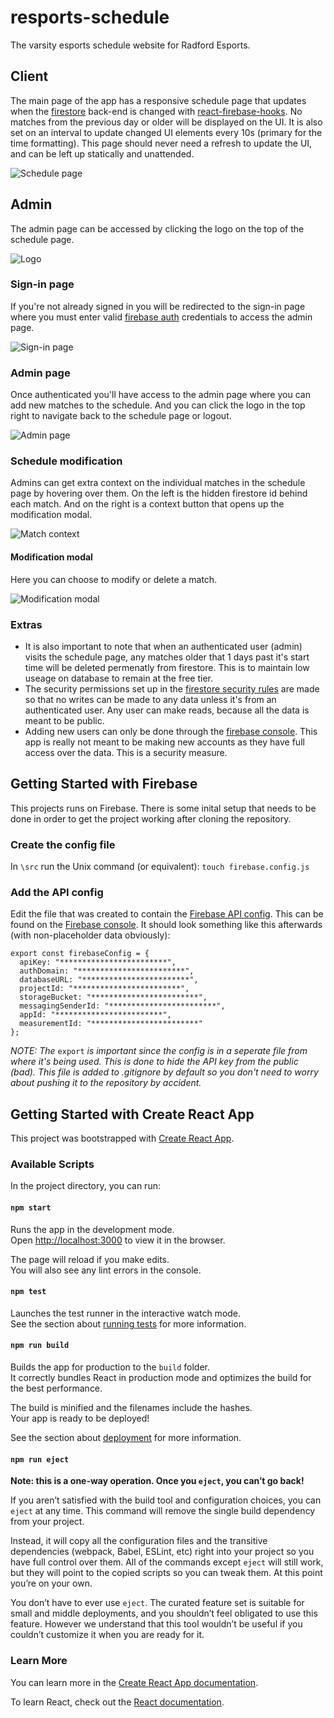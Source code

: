 # resports-schedule

The varsity esports schedule website for Radford Esports.

## Client

The main page of the app has a responsive schedule page that updates when the [firestore](https://firebase.google.com/docs/firestore) back-end is changed with [react-firebase-hooks](https://github.com/CSFrequency/react-firebase-hooks/blob/master/firestore/README.md). No matches from the previous day or older will be displayed on the UI. It is also set on an interval to update changed UI elements every 10s (primary for the time formatting). This page should never need a refresh to update the UI, and can be left up statically and unattended.

![Schedule page](https://i.imgur.com/0pdAly1.png)

## Admin

The admin page can be accessed by clicking the logo on the top of the schedule page.

![Logo](https://i.imgur.com/QoiJq5g.png)

### Sign-in page

If you're not already signed in you will be redirected to the sign-in page where you must enter valid [firebase auth](https://firebase.google.com/docs/auth) credentials to access the admin page.

![Sign-in page](https://i.imgur.com/oPsfHON.png)

### Admin page

Once authenticated you'll have access to the admin page where you can add new matches to the schedule. And you can click the logo in the top right to navigate back to the schedule page or logout.

![Admin page](https://i.imgur.com/wXXQBLK.png)

### Schedule modification

Admins can get extra context on the individual matches in the schedule page by hovering over them. On the left is the hidden firestore id behind each match. And on the right is a context button that opens up the modification modal.

![Match context](https://i.imgur.com/6siKkPq.png)

#### Modification modal

Here you can choose to modify or delete a match.

![Modification modal](https://i.imgur.com/flIkwDX.png)

### Extras

- It is also important to note that when an authenticated user (admin) visits the schedule page, any matches older that 1 days past it's start time will be deleted permenatly from firestore. This is to maintain low useage on database to remain at the free tier.
- The security permissions set up in the [firestore security rules](https://firebase.google.com/docs/firestore/security/rules-structure) are made so that no writes can be made to any data unless it's from an authenticated user. Any user can make reads, because all the data is meant to be public.
- Adding new users can only be done through the [firebase console](https://console.firebase.google.com/). This app is really not meant to be making new accounts as they have full access over the data. This is a security measure. 

## Getting Started with Firebase

This projects runs on Firebase. There is some inital setup that needs to be done in order to get the project working after cloning the repository.

### Create the config file

In `\src` run the Unix command (or equivalent):
`touch firebase.config.js`

### Add the API config

Edit the file that was created to contain the [Firebase API config](https://firebase.google.com/docs/web/setup?hl=en&authuser=0&_gl=1*1rgdprr*_ga*MTY0MDQ5MDY1Mi4xNjg3MDQzMDM1*_ga_CW55HF8NVT*MTY5NDAzNzUyMC4zLjEuMTY5NDAzODQ5NS4wLjAuMA..#add-sdks-initialize). This can be found on the [Firebase console](https://console.firebase.google.com/). It should look something like this afterwards (with non-placeholder data obviously):
```
export const firebaseConfig = {
  apiKey: "************************",
  authDomain: "************************",
  databaseURL: "************************",
  projectId: "************************",
  storageBucket: "************************",
  messagingSenderId: "************************",
  appId: "************************",
  measurementId: "************************"
};
```
*NOTE: The* `export` *is important since the config is in a seperate file from where it's being used. This is done to hide the API key from the public (bad). This file is added to .gitignore by default so you don't need to worry about pushing it to the repository by accident.*

## Getting Started with Create React App

This project was bootstrapped with [Create React App](https://github.com/facebook/create-react-app).

### Available Scripts

In the project directory, you can run:

#### `npm start`

Runs the app in the development mode.\
Open [http://localhost:3000](http://localhost:3000) to view it in the browser.

The page will reload if you make edits.\
You will also see any lint errors in the console.

#### `npm test`

Launches the test runner in the interactive watch mode.\
See the section about [running tests](https://facebook.github.io/create-react-app/docs/running-tests) for more information.

#### `npm run build`

Builds the app for production to the `build` folder.\
It correctly bundles React in production mode and optimizes the build for the best performance.

The build is minified and the filenames include the hashes.\
Your app is ready to be deployed!

See the section about [deployment](https://facebook.github.io/create-react-app/docs/deployment) for more information.

#### `npm run eject`

**Note: this is a one-way operation. Once you `eject`, you can’t go back!**

If you aren’t satisfied with the build tool and configuration choices, you can `eject` at any time. This command will remove the single build dependency from your project.

Instead, it will copy all the configuration files and the transitive dependencies (webpack, Babel, ESLint, etc) right into your project so you have full control over them. All of the commands except `eject` will still work, but they will point to the copied scripts so you can tweak them. At this point you’re on your own.

You don’t have to ever use `eject`. The curated feature set is suitable for small and middle deployments, and you shouldn’t feel obligated to use this feature. However we understand that this tool wouldn’t be useful if you couldn’t customize it when you are ready for it.

### Learn More

You can learn more in the [Create React App documentation](https://facebook.github.io/create-react-app/docs/getting-started).

To learn React, check out the [React documentation](https://reactjs.org/).
